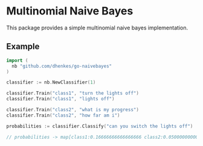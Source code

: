 # Multinomial Naive Bayes

This package provides a simple multinomial naive bayes implementation.

## Example

```go
import (
  nb "github.com/dhenkes/go-naivebayes"
)

classifier := nb.NewClassifier(1)

classifier.Train("class1", "turn the lights off")
classifier.Train("class1", "lights off")

classifier.Train("class2", "what is my progress")
classifier.Train("class2", "how far am i")

probabilities := classifier.Classify("can you switch the lights off")

// probabilities -> map[class1:0.16666666666666666 class2:0.0500000000005]
```

